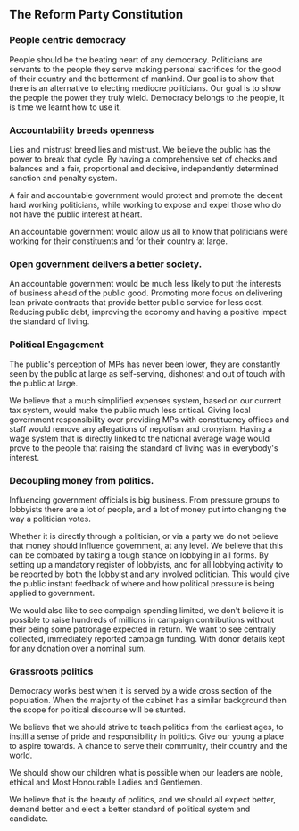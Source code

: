 ## The Reform Party Constitution

### People centric democracy

People should be the beating heart of any democracy.
    Politicians are servants to the people they serve making personal sacrifices for the good of their country and the betterment of mankind.
     Our goal is to show that there is an alternative to electing mediocre politicians. Our goal is to show the people the power they truly wield.
    Democracy belongs to the people, it is time we learnt how to use it.

### Accountability breeds openness

Lies and mistrust breed lies and mistrust. We believe the public has the power to break that cycle.
    By having a comprehensive set of checks and balances and a fair, proportional and decisive, independently determined sanction and penalty system.

A fair and accountable government would protect and promote the decent hard working politicians,
    while working to expose and expel those who do not have the public interest at heart.

An accountable government would allow us all to know that politicians were working for their constituents and for their country at large.

### Open government delivers a better society.

An accountable government would be much less likely to put the interests of business ahead of the public good.
    Promoting more focus on delivering lean private contracts that provide better public service for less cost. Reducing public debt,
    improving the economy and having a positive impact the standard of living.

### Political Engagement

The public's perception of MPs has never been lower, they are constantly seen by the public at large as self-serving,
     dishonest and out of touch with the public at large.

We believe that a much simplified expenses system, based on our current tax system, would make the public much less critical.
     Giving local government responsibility over providing MPs with constituency offices and staff would remove any allegations of nepotism and cronyism.
     Having a wage system that is directly linked to the national average wage would prove to the people that raising the standard of living was in everybody's interest.

### Decoupling money from politics.

Influencing government officials is big business. From pressure groups to lobbyists there are a lot of people,
    and a lot of money put into changing the way a politician votes.

Whether it is directly through a politician, or via a party we do not believe that money should influence government,
    at any level. We believe that this can be combated by taking a tough stance on lobbying in all forms.
    By setting up a mandatory register of lobbyists, and for all lobbying activity to be reported by both the lobbyist and any involved politician.
    This would give the public instant feedback of where and how political pressure is being applied to government.

We would also like to see campaign spending limited, we don't believe it is possible to raise hundreds of millions in campaign
    contributions without their being some patronage expected in return. We want to see centrally collected, immediately reported
     campaign funding. With donor details kept for any donation over a nominal sum.

### Grassroots politics

Democracy works best when it is served by a wide cross section of the population.
    When the majority of the cabinet has a similar background then the scope for political discourse will be stunted.

We believe that we should strive to teach politics from the earliest ages, to instill a sense of pride and responsibility in politics.
     Give our young a place to aspire towards. A chance to serve their community, their country and the world.

We should show our children what is possible when our leaders are noble, ethical and Most Honourable Ladies and Gentlemen.

We believe that is the beauty of politics, and we should all expect better, demand better and elect a better standard of political system and candidate.
